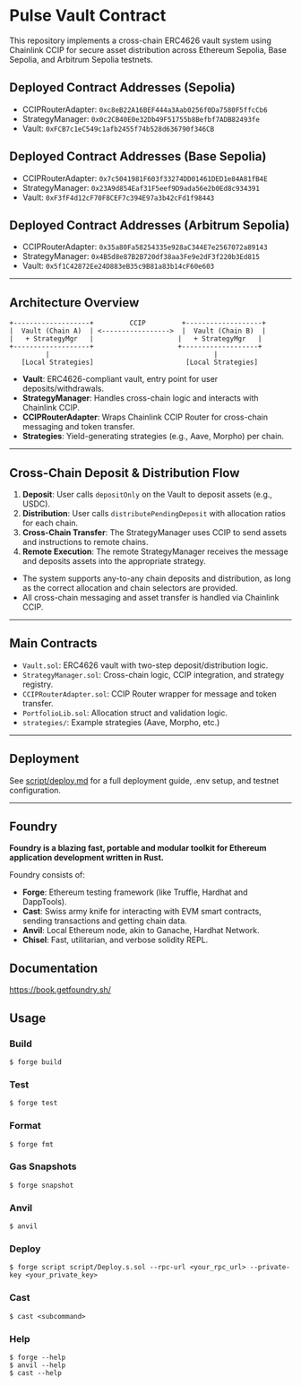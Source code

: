 # Pulse Vault Contract

This repository implements a cross-chain ERC4626 vault system using Chainlink CCIP for secure asset distribution across Ethereum Sepolia, Base Sepolia, and Arbitrum Sepolia testnets.

## Deployed Contract Addresses (Sepolia)

<!-- - USDC: `0x7393F2Ca9A013cbcD106F882cDB59bd751982317` -->
- CCIPRouterAdapter: `0xc8eB22A16BEF444a3Aab0256f0Da7580F5ffcCb6`
- StrategyManager: `0x0c2CB40E0e32Db49F51755b8Befbf7ADB82493fe`
- Vault: `0xFCB7c1eC549c1afb2455f74b528d636790f346CB`

## Deployed Contract Addresses (Base Sepolia)

<!-- - USDC: `0x2B7930bE47948E058eDb8f5839f0D407c2f71de3` -->
- CCIPRouterAdapter: `0x7c5041981F603f33274DD01461DED1e84A81fB4E`
- StrategyManager: `0x23A9d854Eaf31F5eef9D9ada56e2b0Ed8c934391`
- Vault: `0xF3fF4d12cF70F8CEF7c394E97a3b42cFd1f98443`

## Deployed Contract Addresses (Arbitrum Sepolia)

<!-- - USDC: `0x638cD4F2A8719395923AE38A3F12002fD782233e` -->
- CCIPRouterAdapter: `0x35a80Fa58254335e928aC344E7e2567072a89143`
- StrategyManager: `0x4B5d8e87B2B720df38aa3Fe9e2dF3f220b3Ed815`
- Vault: `0x5f1C42872Ee24D883eB35c9B81a83b14cF60e603`

---

## Architecture Overview

```
+-------------------+         CCIP         +-------------------+
|  Vault (Chain A)  | <----------------->  |  Vault (Chain B)  |
|   + StrategyMgr   |                     |   + StrategyMgr   |
+-------------------+                     +-------------------+
         |                                         |
   [Local Strategies]                       [Local Strategies]
```

- **Vault**: ERC4626-compliant vault, entry point for user deposits/withdrawals.
- **StrategyManager**: Handles cross-chain logic and interacts with Chainlink CCIP.
- **CCIPRouterAdapter**: Wraps Chainlink CCIP Router for cross-chain messaging and token transfer.
- **Strategies**: Yield-generating strategies (e.g., Aave, Morpho) per chain.

---

## Cross-Chain Deposit & Distribution Flow

1. **Deposit**: User calls `depositOnly` on the Vault to deposit assets (e.g., USDC).
2. **Distribution**: User calls `distributePendingDeposit` with allocation ratios for each chain.
3. **Cross-Chain Transfer**: The StrategyManager uses CCIP to send assets and instructions to remote chains.
4. **Remote Execution**: The remote StrategyManager receives the message and deposits assets into the appropriate strategy.

- The system supports any-to-any chain deposits and distribution, as long as the correct allocation and chain selectors are provided.
- All cross-chain messaging and asset transfer is handled via Chainlink CCIP.

---

## Main Contracts

- `Vault.sol`: ERC4626 vault with two-step deposit/distribution logic.
- `StrategyManager.sol`: Cross-chain logic, CCIP integration, and strategy registry.
- `CCIPRouterAdapter.sol`: CCIP Router wrapper for message and token transfer.
- `PortfolioLib.sol`: Allocation struct and validation logic.
- `strategies/`: Example strategies (Aave, Morpho, etc.)

---

## Deployment

See [script/deploy.md](script/deploy.md) for a full deployment guide, .env setup, and testnet configuration.

---

## Foundry

**Foundry is a blazing fast, portable and modular toolkit for Ethereum application development written in Rust.**

Foundry consists of:

-   **Forge**: Ethereum testing framework (like Truffle, Hardhat and DappTools).
-   **Cast**: Swiss army knife for interacting with EVM smart contracts, sending transactions and getting chain data.
-   **Anvil**: Local Ethereum node, akin to Ganache, Hardhat Network.
-   **Chisel**: Fast, utilitarian, and verbose solidity REPL.

## Documentation

https://book.getfoundry.sh/

## Usage

### Build

```shell
$ forge build
```

### Test

```shell
$ forge test
```

### Format

```shell
$ forge fmt
```

### Gas Snapshots

```shell
$ forge snapshot
```

### Anvil

```shell
$ anvil
```

### Deploy

```shell
$ forge script script/Deploy.s.sol --rpc-url <your_rpc_url> --private-key <your_private_key>
```

### Cast

```shell
$ cast <subcommand>
```

### Help

```shell
$ forge --help
$ anvil --help
$ cast --help
```
